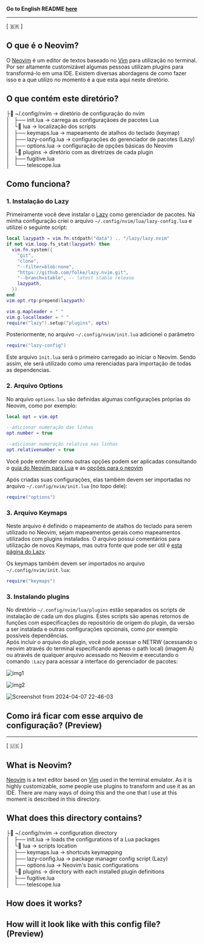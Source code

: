 **Go to English README [here](#what-is-neovim)**

---
[ :brazil: ]
## O que é o Neovim?
O [Neovim](https://neovim.io/) é um editor de textos baseado no [Vim](https://www.vim.org/) para utilização no terminal. Por ser altamente customizável algumas pessoas utilizam plugins para transformá-lo em uma IDE. Existem diversas abordagens de como fazer isso e a que utilizo no momento é a que esta aqui neste diretório.

## O que contém este diretório?  

├📂 ~/.config/nvim -> diretório de configuração do nvim  
│       ├── init.lua -> carrega as configuraçãoes de pacotes Lua  
│       └📂 lua -> localização dos scripts  
│         ├── keymaps.lua -> mapeamento de atalhos do teclado (keymap)  
│         ├── lazy-config.lua -> configurações do gerenciador de pacotes (Lazy)  
│         ├── options.lua -> configuração de opções básicas do Neovim  
│         └📂 plugins -> diretório com as diretrizes de cada plugin  
│           ├── fugitive.lua  
│           └── telescope.lua  


## Como funciona?  

### 1. Instalação do Lazy

Primeiramente você deve instalar o [Lazy](https://github.com/folke/lazy.nvim) como gerenciador de pacotes. Na minha configuração criei o arquivo `~/.config/nvim/lua/lazy-config.lua`
e utilizei o seguinte script:

```lua
local lazypath = vim.fn.stdpath("data") .. "/lazy/lazy.nvim"
if not vim.loop.fs_stat(lazypath) then
  vim.fn.system({
    "git",
    "clone",
    "--filter=blob:none",
    "https://github.com/folke/lazy.nvim.git",
    "--branch=stable", -- latest stable release
    lazypath,
  })
end
vim.opt.rtp:prepend(lazypath)

vim.g.mapleader = " "
vim.g.localleader = " "
require("lazy").setup("plugins", opts)
```
Posteriormente, no arquivo `~/.config/nvim/init.lua` adicionei o parâmetro  

```lua
require("lazy-config")
```
Este arquivo `ìnit.lua` será o primeiro carregado ao iniciar o Neovim. Sendo assim, ele será utilizado como uma rerenciadas para importação de todas as dependencias.

### 2. Arquivo Options  
No arquivo `options.lua` são definidas algumas configurações próprias do Neovim, como por exemplo:  

```lua
local opt = vim.opt

--adicionar numeração das linhas
opt.number = true

--adicionar numeração relativa nas linhas
opt.relativenumber = true
```
Você pode entender como outras opções podem ser aplicadas consultando o [guia do Neovim para Lua](https://neovim.io/doc/user/lua-guide.html#lua-guide-options) e as [opções para o neovim](https://neovim.io/doc/user/options.html#option-summary)  

Após criadas suas configurações, elas também devem ser importadas no arquivo `~/.config/nvim/init.lua` (no topo dele):  

```lua
require("options")
```
### 3. Arquivo Keymaps  

Neste arquivo é definido o mapeamento de atalhos do teclado para serem utilizado no Neovim, sejam mapeamentos gerais como mapeamentos utilizados com plugins instalados. O arquivo possui comentários para utilização de novos Keymaps, mas outra fonte que pode ser útil é [esta página do Lazy](http://www.lazyvim.org/keymaps).  

Os keymaps também devem ser importados no arquivo `~/.config/nvim/init.lua`:  

```lua
require("keymaps")
```

### 3. Instalando plugins  
No diretório `~/.config/nvim/lua/plugins` estão separados os scripts de instalação de cada um dos plugins. Estes scripts são apenas retornos de funções com especificações do repositório de origem do plugin, da versào a ser instalada e outras configurações opcionais, como por exemplo possíveis dependências.  
Após incluir o arquivo do plugin, você pode acessar o NETRW (acessando o neovim através do terminal especificando apenas o path local) (imagem A) ou através de qualquer arquivo acessado no Neovim e executando o comando `:Lazy` para acessar a interface do gerenciador de pacotes:  

![img1](https://github.com/peixeirodata/my-env-configs/assets/27984831/f0a14a79-2465-4603-9acd-d8871fde151e)  

![img2](https://github.com/peixeirodata/my-env-configs/assets/27984831/1f461aa3-213e-4843-861e-fd4170fb6c68)  

![Screenshot from 2024-04-07 22-46-03](https://github.com/peixeirodata/my-env-configs/assets/27984831/0c86d385-cdb9-4972-8828-f7a6e0bd7733)



## Como irá ficar com esse arquivo de configuração? (Preview)  


---
[ :us: ]
## What is Neovim?

[Neovim](https://neovim.io/) is a text editor based on [Vim](https://www.vim.org/) used in the terminal emulator. As it is highly customizable, some people use plugins to transform and use it as an IDE. There are many ways of doing this and the one that I use at this moment is described in this directory.

## What does this directory contains?  
 
├📂 ~/.config/nvim -> configuration directory  
│       ├── init.lua -> loads the configurations of a Lua packages  
│       └📂 lua -> scripts location  
│         ├── keymaps.lua -> shortcuts keymapping  
│         ├── lazy-config.lua -> package manager config script (Lazy)  
│         ├── options.lua -> Neovim's basic configurations  
│         └📂 plugins -> directory with each installed plugin definitions  
│           ├── fugitive.lua  
│           └── telescope.lua  

## How does it works?  

## How will it look like with this config file? (Preview)  

